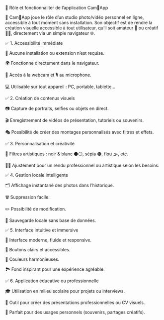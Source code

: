 
🎯 Rôle et fonctionnaliter de l’application Cam📸App


📸 Cam📸App joue le rôle d’un studio photo/vidéo personnel en ligne, accessible à tout moment sans installation. Son objectif est de rendre la création visuelle accessible à tout utilisateur, qu’il soit amateur 📱 ou créatif 👩‍🎨, directement via un simple navigateur 🌐.

✅ 1. Accessibilité immédiate

🧭 Aucune installation ou extension n’est requise.

🌍 Fonctionne directement dans le navigateur.

🎥 Accès à la webcam et 🎙️ au microphone.

💻 Utilisable sur tout appareil : PC, portable, tablette…

✅ 2. Création de contenus visuels

📷 Capture de portraits, selfies ou objets en direct.

🎬 Enregistrement de vidéos de présentation, tutoriels ou souvenirs.

🎭 Possibilité de créer des montages personnalisés avec filtres et effets.

✅ 3. Personnalisation et créativité

🎨 Filtres artistiques : noir & blanc ⚫⚪, sépia 🟤, flou 🌫️, etc.

👨‍💼 Ajustement pour un rendu professionnel ou artistique selon les besoins.

✅ 4. Gestion locale intelligente

🗂️ Affichage instantané des photos dans l’historique.

🗑️ Suppression facile.

✏️ Possibilité de modification.

💾 Sauvegarde locale sans base de données.

✅ 5. Interface intuitive et immersive

🌟 Interface moderne, fluide et responsive.

🎯 Boutons clairs et accessibles.

🎨 Couleurs harmonieuses.

🏞️ Fond inspirant pour une expérience agréable.

✅ 6. Application éducative ou professionnelle

🎓 Utilisation en milieu scolaire pour projets ou interviews.

👔 Outil pour créer des présentations professionnelles ou CV visuels.

🎉 Parfait pour des usages personnels (souvenirs, partages créatifs).


